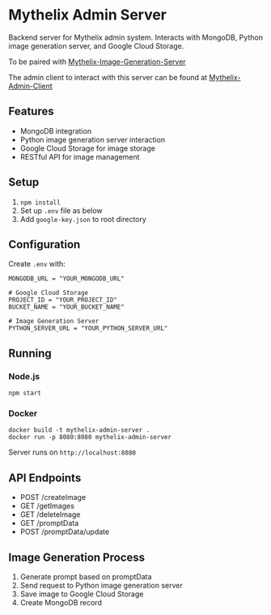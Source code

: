 # Mythelix Admin Server

Backend server for Mythelix admin system. Interacts with MongoDB, Python image generation server, and Google Cloud Storage.

To be paired with [Mythelix-Image-Generation-Server](https://github.com/Morgs27/mythelix-image-generator)

The admin client to interact with this server can be found at [Mythelix-Admin-Client](https://github.com/Morgs27/mythelix-admin-client)

## Features

- MongoDB integration
- Python image generation server interaction
- Google Cloud Storage for image storage
- RESTful API for image management

## Setup

1. `npm install`
2. Set up `.env` file as below
3. Add `google-key.json` to root directory

## Configuration

Create `.env` with:

```
MONGODB_URL = "YOUR_MONGODB_URL"

# Google Cloud Storage
PROJECT_ID = "YOUR_PROJECT_ID"
BUCKET_NAME = "YOUR_BUCKET_NAME"

# Image Generation Server
PYTHON_SERVER_URL = "YOUR_PYTHON_SERVER_URL"
```

## Running

### Node.js

```
npm start
```

### Docker

```
docker build -t mythelix-admin-server .
docker run -p 8080:8080 mythelix-admin-server
```

Server runs on `http://localhost:8080`

## API Endpoints

- POST /createImage
- GET /getImages
- GET /deleteImage
- GET /promptData
- POST /promptData/update

## Image Generation Process

1. Generate prompt based on promptData
2. Send request to Python image generation server
3. Save image to Google Cloud Storage
4. Create MongoDB record

